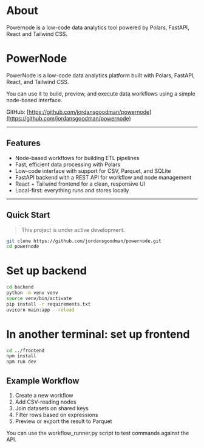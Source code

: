# About

Powernode is a low-code data analytics tool powered by Polars, FastAPI, React and Tailwind CSS.

# PowerNode

PowerNode is a low-code data analytics platform built with Polars, FastAPI, React, and Tailwind CSS.

You can use it to build, preview, and execute data workflows using a simple node-based interface.

GitHub: [https://github.com/jordansgoodman/powernode](https://github.com/jordansgoodman/powernode)

---

## Features

- Node-based workflows for building ETL pipelines
- Fast, efficient data processing with Polars
- Low-code interface with support for CSV, Parquet, and SQLite
- FastAPI backend with a REST API for workflow and node management
- React + Tailwind frontend for a clean, responsive UI
- Local-first: everything runs and stores locally

---

## Quick Start

> This project is under active development.
```bash
git clone https://github.com/jordansgoodman/powernode.git
cd powernode
```

# Set up backend
```bash
cd backend
python -m venv venv
source venv/bin/activate
pip install -r requirements.txt
uvicorn main:app --reload
```

# In another terminal: set up frontend

```bash
cd ../frontend
npm install
npm run dev
```

## Example Workflow

1. Create a new workflow
2. Add CSV-reading nodes
3. Join datasets on shared keys
4. Filter rows based on expressions
5. Preview or export the result to Parquet

You can use the workflow_runner.py script to test commands against the API.

